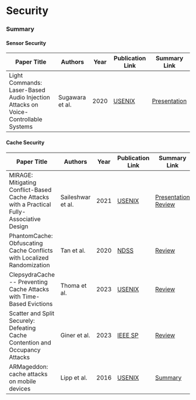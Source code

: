 # Security

### Summary

#### Sensor Security
| Paper Title                                       | Authors          | Year | Publication Link                                | Summary Link |
|---------------------------------------------------|------------------|------|---------------------------------------------|----|
| Light Commands: Laser-Based Audio Injection Attacks on Voice-Controllable Systems | Sugawara et al. | 2020 | [USENIX](https://www.usenix.org/conference/usenixsecurity20/presentation/sugawara) | [Presentation](./Sugawara_2020_LightCommands.pdf) |

#### Cache Security

| Paper Title                                       | Authors          | Year | Publication Link                                | Summary Link |
|---------------------------------------------------|------------------|------|---------------------------------------------|----|
| MIRAGE: Mitigating Conflict-Based Cache Attacks with a Practical Fully-Associative Design | Saileshwar et al.     | 2021 | [USENIX](https://www.usenix.org/conference/usenixsecurity21/presentation/saileshwar) | [Presentation](./Saileshwar_2021_Mirage.pdf) <br> [Review](./Cache_Defenses_Review.pdf) |
| PhantomCache: Obfuscating Cache Conflicts with Localized Randomization | Tan et al. | 2020 | [NDSS](https://www.ndss-symposium.org/ndss-paper/phantomcache-obfuscating-cache-conflicts-with-localized-randomization/) | [Review](./Cache_Defenses_Review.pdf) |
| ClepsydraCache -- Preventing Cache Attacks with Time-Based Evictions | Thoma et al. | 2023 | [USENIX](https://www.usenix.org/conference/usenixsecurity23/presentation/thoma) | [Review](./Cache_Defenses_Review.pdf) |
| Scatter and Split Securely: Defeating Cache Contention and Occupancy Attacks | Giner et al. | 2023 | [IEEE SP](https://ieeexplore.ieee.org/document/10179440) | [Review](./Cache_Defenses_Review.pdf) |
| ARMageddon: cache attacks on mobile devices | Lipp et al. | 2016 | [USENIX](https://www.usenix.org/system/files/conference/usenixsecurity16/sec16_paper_lipp.pdf) | [Summary](./Lipp_2016_Armageddon.md) |
